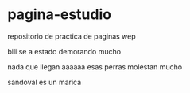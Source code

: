 # pagina-estudio
repositorio de practica de paginas wep

bili se a estado demorando mucho

nada que llegan aaaaaa
esas perras molestan mucho 


sandoval es un marica 

